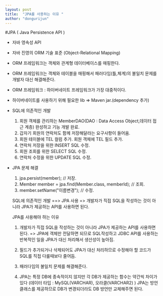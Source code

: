 ```yaml
---
layout: post
title:  "JPA를 사용하는 이유 "
author: "dongurijun"
---
```


#JPA ( Java Persistence API )
- 자바 영속성 API
- 자바 진영의 ORM 기술 표준 (Object-Relational Mapping)
- ORM 프레임워크는 객체와 관계형 데이터베이스를 매핑한다.
- ORM 프레임워크는 객체와 테이블을 매핑해서 패러다임(틀,체계)의 불일치 문제를 개발자 대신 해결해준다.
- ORM 프레임워크 : 하이버네이트 프레임워크가 가장 대중적이다.
- 하이버네이트를 사용하기 위해 필요한 lib => Maven jar.(dependency 추가)
- SQL에 의존적인 개발
  1. 회원 객체를 관리하는 MemberDAO(DAO : Data Access Object,데이터 접근 계층) 완성하고 기능 개발 완료.
  2. 갑자기 회원의 연락처도 함께 저장해달라는 요구사항이 들어옴.
  3. 회원 테이블에 TEL 컬럼 추가. 회원 객체에 TEL 필드 추가.
  4. 연락처 저장을 위한 INSERT SQL 수정.
  5. 회원 조회를 위한 SELECT SQL 수정.
  6. 연락처 수정을 위한 UPDATE SQL 수정.
- JPA 문제 해결
  1. jpa.persist(member); // 저장.
  2. Member member = jpa.find(Member.class, memberId); // 조회.
  3. member.setName("이름변경"); // 수정.

  SQL에 의존적인 개발 ==> JPA 사용 =>
  개발자가 직접 SQL을 작성하는 것이 아니라 JPA가 제공하는 API를 사용하면 된다.

  JPA를 사용해야 하는 이유
  1. 개발자가 직접 SQL을 작성하는 것이 아니라 JPA가 제공하는 API를 사용하면 된다.
     => JPA에 객체만 전달하면 되므로
     SQL작성하고 JDBC API를 사용하는 반복적인 일을 JPA가 대신 처리해서 생산성이 높아짐.
  2. 필드가 추가되거나 삭제되어도 JPA가 대신 처리하므로 수정해야 할 코드가 SQL를 직접 다룰때보다 줄어듬.
  3. 패러다임의 불일치 문제를 해결해준다.

  4. JPA는 특정 DB에 종속적이지 않지만 각 DB가 제공하는 함수는 약간씩 차이가 있다
     (데이터 타입 : MySQL(VARCHAR), 오라클(VARCHAR2) )
     JPA는 방언 클래스를 제공하므로 DB가 변경되더라도 DB 방언만 교체해주면 된다.